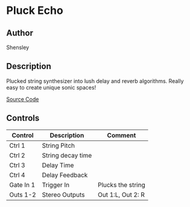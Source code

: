 # Pluck Echo

## Author

Shensley

## Description
Plucked string synthesizer into lush delay and reverb algorithms.
Really easy to create unique sonic spaces!

[Source Code](https://github.com/electro-smith/DaisyExamples/tree/master/patch/PluckEcho)

## Controls
| Control | Description | Comment |
| --- | --- | --- |
| Ctrl 1 | String Pitch | |
| Ctrl 2 | String decay time | |
| Ctrl 3 | Delay Time | |
| Ctrl 4 | Delay Feedback | |
| Gate In 1 | Trigger In | Plucks the string |
| Outs 1-2 | Stereo Outputs | Out 1:L, Out 2: R |



